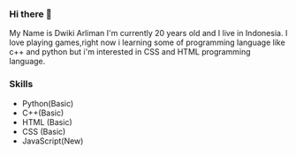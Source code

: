 ### Hi there 👋

My Name is Dwiki Arliman I'm currently 20 years old and I live in Indonesia. I love playing games,right now i learning some of programming language like c++ and python 
but i'm interested in CSS and HTML programming language.
### Skills

* Python(Basic)
* C++(Basic)
* HTML (Basic)
* CSS (Basic)
* JavaScript(New)
